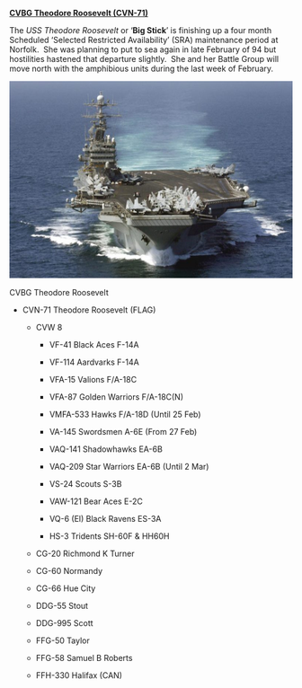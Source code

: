 **[CVBG Theodore Roosevelt
(CVN-71)](https://en.wikipedia.org/wiki/USS_Theodore_Roosevelt_(CVN-71))**

The *USS Theodore Roosevelt* or ‘**Big Stick**’ is finishing up a four
month Scheduled ‘Selected Restricted Availability’ (SRA) maintenance
period at Norfolk.  She was planning to put to sea again in late
February of 94 but hostilities hastened that departure slightly.  She
and her Battle Group will move north with the amphibious units during
the last week of February.

<img src="/assets\images\nato\us\navy\carriers\tr\image1.jpg" style="width:6.5in;height:3.65625in" />

CVBG Theodore Roosevelt

-   CVN-71 Theodore Roosevelt (FLAG)

    -   CVW 8

        -   VF-41 Black Aces F-14A

        -   VF-114 Aardvarks F-14A

        -   VFA-15 Valions F/A-18C

        -   VFA-87 Golden Warriors F/A-18C(N)

        -   VMFA-533 Hawks F/A-18D (Until 25 Feb)

        -   VA-145 Swordsmen A-6E (From 27 Feb)

        -   VAQ-141 Shadowhawks EA-6B

        -   VAQ-209 Star Warriors EA-6B (Until 2 Mar)

        -   VS-24 Scouts S-3B

        -   VAW-121 Bear Aces E-2C

        -   VQ-6 (El) Black Ravens ES-3A

        -   HS-3 Tridents SH-60F & HH60H

    -   CG-20 Richmond K Turner

    -   CG-60 Normandy

    -   CG-66 Hue City

    -   DDG-55 Stout

    -   DDG-995 Scott

    -   FFG-50 Taylor

    -   FFG-58 Samuel B Roberts

    -   FFH-330 Halifax (CAN)
